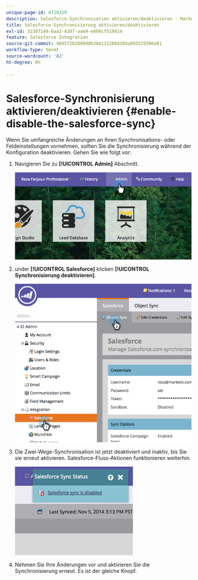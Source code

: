 ```yaml
---
unique-page-id: 4719310
description: Salesforce-Synchronisation aktivieren/deaktivieren - Marketo-Dokumente - Produktdokumentation
title: Salesforce-Synchronisierung aktivieren/deaktivieren
exl-id: 3238f149-6aa3-4207-aae9-e404cf519414
feature: Salesforce Integration
source-git-commit: 4045f262889d06304111288d30da893529396e81
workflow-type: tm+mt
source-wordcount: '82'
ht-degree: 0%

---
```


# Salesforce-Synchronisierung aktivieren/deaktivieren {#enable-disable-the-salesforce-sync}

Wenn Sie umfangreiche Änderungen an Ihren Synchronisations- oder Feldeinstellungen vornehmen, sollten Sie die Synchronisierung während der Konfiguration deaktivieren. Gehen Sie wie folgt vor:

1. Navigieren Sie zu **[!UICONTROL Admin]** Abschnitt.

   ![](assets/image2014-12-10-13-3a24-3a35.png)

1. under **[!UICONTROL Salesforce]** klicken **[!UICONTROL Synchronisierung deaktivieren]**.

   ![](assets/image2014-12-10-13-3a24-3a47.png)

1. Die Zwei-Wege-Synchronisation ist jetzt deaktiviert und inaktiv, bis Sie sie erneut aktivieren. Salesforce-Fluss-Aktionen funktionieren weiterhin.

   ![](assets/image2014-12-10-13-3a24-3a58.png)

1. Nehmen Sie Ihre Änderungen vor und aktivieren Sie die Synchronisierung erneut. Es ist der gleiche Knopf.
